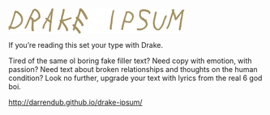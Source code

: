 <img src="img/drake.png" alt="Drake Ipsum" width="auto" height="50" style="display:block;">

If you’re reading this set your type with Drake.

Tired of the same ol boring fake filler text? Need copy with emotion, with passion? Need text about broken relationships and thoughts on the human condition? Look no further, upgrade your text with lyrics from the real 6 god boi. 

http://darrendub.github.io/drake-ipsum/
